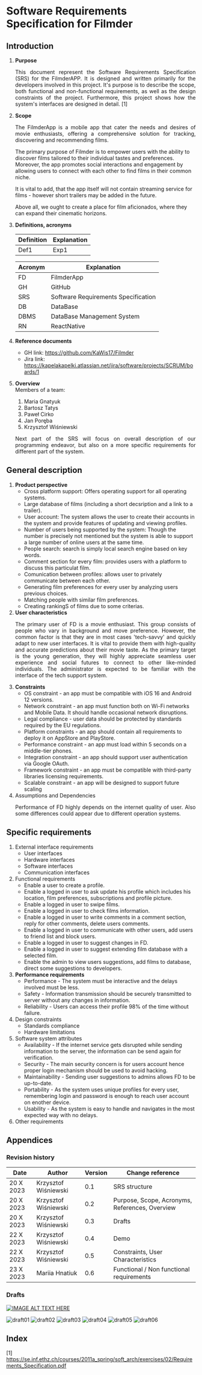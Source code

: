 # Software Requirements Specification for Filmder

## Introduction
1. <b>Purpose</b> 
    <p style='text-align: justify;'>
    This document represent the Software Requirements Specification (SRS) for the FilmderAPP. It is designed and written primarily for the developers involved in this project. It's purpose is to describe the scope, both functional and non-functional requirements, as well as the design constraints of the project. Furthermore, this project shows how the system's interfaces are designed in detail. [1]
    <p>

2. <b>Scope</b> 
    <p style='text-align: justify;'>
    The FilmderApp is a mobile app that cater the needs and desires of movie enthusiasts, offering a comprehensive solution for tracking, discovering and recommending films.

    The primary purpose of Filmder is to empower users with the ability to discover films tailored to their individual tastes and preferences. Moreover, the app promotes social interactions and engagement by allowing users to connect with each other to find films in their common niche.

    It is vital to add, that the app itself will not contain streaming service for films - however short trailers may be added in the future.

    Above all, we ought to create a place for film aficionados, where they can expand their cinematic horizons. 
    <p>

3. <b>Definitions, acronyms</b> 

    | Definition | Explanation                         |
    |------------|-------------------------------------|
    | Def1       | Exp1                                |


    | Acronym | Explanation                         |
    |---------|-------------------------------------|
    | FD      | FilmderApp                          |
    | GH      | GitHub                              |
    | SRS     | Software Requirements Specification |
    | DB      | DataBase                            |
    | DBMS    | DataBase Management System          |
    | RN      | ReactNative                         |

4. <b>Reference documents</b> 
    * GH link: https://github.com/KaWis17/Filmder
    * Jira link: https://kapelakapelki.atlassian.net/jira/software/projects/SCRUM/boards/1

5. <b>Overview</b> <br />
    Members of a team:
    1. Maria Gnatyuk
    2. Bartosz Tatys 
    3. Paweł Cirko
    4. Jan Poręba
    5. Krzysztof Wiśniewski

    <p style='text-align: justify;'>
    Next part of the SRS will focus on overall description of our programming endeavor, but also on a more specific requirements for different part of the system. 
    <p>

## General description
1. <b>Product perspective</b> <br />
    * Cross platform support: Offers operating support for all operating systems.
    * Large database of films (including a short decsription and a link to a trailer).
    * User account: The system allows the user to create their accounts in the system and provide features of updating and viewing profiles.
    * Number of users being supported by the system: Though the number is precisely not mentioned but the system is able to support a large number of online users at the same time.
    * People search: search is simply local search engine based on key words.
    * Comment section for every film: provides users with a platform to discuss this particulat film.
    * Comunication between profiles: allows user to privately communicate between each other.
    * Generating film preferences for every user by analyzing users previous choices.
    * Matching people with similar film preferences.
    * Creating rankingS of films due to some criterias.
2. <b>User characteristics</b> <br />
    <p style='text-align: justify;'>
    The primary user of FD is a movie enthusiast. This group consists of people who vary in background and move preference. However, the common factor is that they are in most cases 'tech-savvy' and quickly adapt to new user interfaces. It is vital to provide them with high-quality and accurate predictions about their movie taste. As the primary target is the young generation, they will highly appreciate seamless user experience and social futures to connect to other like-minded individuals.
    The administrator is expected to be familiar with the interface of the tech support system.
    </p>
3. <b>Constraints</b> <br />
    * OS constraint - an app must be compatible with iOS 16 and Android 12 versions.
    * Network constraint - an app must function both on Wi-Fi networks and Mobile Data. It should handle occasional network disruptions.
    * Legal compliance - user data should be protected by standards required by the EU regulations.
    * Platform constraints - an app should contain all requirements to deploy it on AppStore and PlayStore.
    * Performance constraint - an app must load within 5 seconds on a middle-tier phones.
    * Integration constraint - an app should support user authentication via Google OAuth.
    * Framework constraint - an app must be compatible with third-party libraries licensing requirements.
    * Scalable constraint - an app will be designed to support future scaling 
4. Assumptions and Dependencies
    <p style='text-align: justify;'>
    Performance of FD highly depends on the internet quality of user. Also some differences could appear due to different operation systems.
    </p>
    
## Specific requirements 
1. External interface requirements
    * User interfaces
    * Hardware interfaces
    * Software interfaces 
    * Communication interfaces
2. Functional requirements
    * Enable a user to create a profile.
    * Enable a logged in user to ask update his profile which includes his location, film preferences, subscriptions and profile picture.
    * Enable a logged in user to swipe films.
    * Enable a logged in user to check films information.
    * Enable a logged in user to write comments in a comment section, reply for other comments, delete users comments.
    * Enable a logged in user to communicate with other users, add users to friend list and block users.
    * Enable a logged in user to suggest changes in FD.
    * Enable a logged in user to suggest extending film database with a selected film.
    * Enable the admin to view users suggestions, add films to database, direct some suggestions to developers.
3. <b>Performance requirements</b> <br />
    * Performance - The system must be interactive and the delays involved must be less.
    * Safety - Information transmission should be securely transmitted to server without any changes in information.
    * Reliability - Users can access their profile 98% of the time without failure.
4. Design constraints
    * Standards compliance
    * Hardware limitations
5. Software system attributes
    * Availability - If the internet service gets disrupted while sending information to the server, the information can be send again for verification.
    * Security - The main security concern is for users account hence proper login mechanism should be used to avoid hacking. 
    * Maintainability - Sending user suggestions to admins allows FD to be up-to-date.
    * Portability - As the system uses unique profiles for every user, remembering login and password is enough to reach user account on enother device.
    * Usability - As the system is easy to handle and navigates in the most expected way with no delays. 
6. Other requirements

## Appendices

### Revision history

| Date      | Author               | Version | Change reference            |
|-----------|----------------------|---------|-----------------------------|
| 20 X 2023 | Krzysztof Wiśniewski | 0.1     | SRS structure |
| 20 X 2023 | Krzysztof Wiśniewski | 0.2     | Purpose, Scope, Acronyms, References, Overview |
| 20 X 2023 | Krzysztof Wiśniewski | 0.3     | Drafts |
| 22 X 2023 | Krzysztof Wiśniewski | 0.4     | Demo |
| 22 X 2023 | Krzysztof Wiśniewski | 0.5     | Constraints, User Characteristics |
| 23 X 2023 | Mariia    Hnatiuk    | 0.6     | Functional / Non functional requirements |



### Drafts 
[![IMAGE ALT TEXT HERE](https://img.youtube.com/vi/kUuHn3DL3q8/0.jpg)](https://youtube.com/shorts/kUuHn3DL3q8)


![draft01](drafts/draft01.jpg)
![draft02](drafts/draft02.jpg)
![draft03](drafts/draft03.jpg)
![draft04](drafts/draft04.jpg)
![draft05](drafts/draft05.jpg)
![draft06](drafts/draft06.jpg)


## Index
[1] https://se.inf.ethz.ch/courses/2011a_spring/soft_arch/exercises/02/Requirements_Specification.pdf

